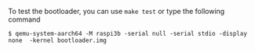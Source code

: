 

To test the bootloader, you can use `make test` or type the following command
```shell
$ qemu-system-aarch64 -M raspi3b -serial null -serial stdio -display none  -kernel bootloader.img
```
